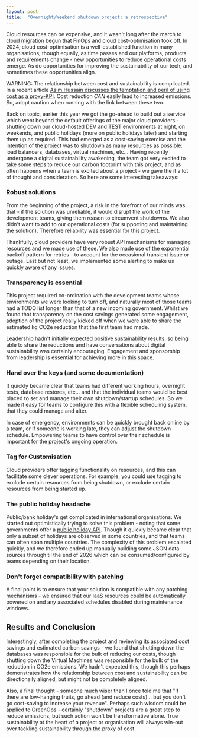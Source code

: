 ```yaml
---
layout: post
title:  "Overnight/Weekend shutdown project: a retrospective"
---
```


Cloud resources can be expensive, and it wasn't long after the march to cloud migration begun that FinOps and cloud cost-optimisation took off. In 2024, cloud cost-optimisation is a well-established function in many organisations, though equally, as time passes and our platforms, products and requirements change - new opportunities to reduce operational costs emerge. As do opportunities for improving the sustainability of our tech, and sometimes these opportunities align.

WARNING: The relationship between cost and sustainability is complicated. In a recent article [Asim Hussain discusses the temptation and peril of using cost as a proxy-KPI](https://asim.dev/articles/cost-carbon-paradox/). Cost reduction _CAN_ easily lead to increased emissions. So, adopt caution when running with the link between these two.

Back on topic, earlier this year we got the go-ahead to build out a service which went beyond the default offerings of the major cloud providers - shutting down our cloud-hosted DEV and TEST environments at night, on weekends, and public holidays (more on public holidays later) and starting them up as required. This had emerged as a cost-saving exercise and the intention of the project was to shutdown as many resources as possible: load balancers, databases, virtual machines, etc... Having recently undergone a digital sustainability awakening, the team got very excited to take some steps to reduce our carbon footprint with this project, and as often happens when a team is excited about a project - we gave the it a lot of thought and consideration. So here are some interesting takeaways:


### Robust solutions
From the beginning of the project, a risk in the forefront of our minds was that - if the solution was unreliable, it would disrupt the work of the development teams, giving them reason to circumvent shutdowns. We also didn't want to add to our operational costs (for supporting and maintaining the solution). Therefore reliability was essential for this project.

Thankfully, cloud providers have very robust API mechanisms for managing resources and we made use of these. We also made use of the exponential backoff pattern for retries - to account for the occasional transient issue or outage. Last but not least, we implemented some alerting to make us quickly aware of any issues.

### Transparency is essential
This project required co-ordination with the development teams whose environments we were looking to turn off, and naturally most of those teams had a TODO list longer than that of a new incoming government. Whilst we found that transparency on the cost savings generated some engagement, adoption of the project really kicked off when we were able to share the estimated kg CO2e reduction that the first team had made.

Leadership hadn't initially expected positive sustainability results, so being able to share the reductions and have conversations about digital sustainability was certainly encouraging. Engagement and sponsorship from leadership is essential for achieving more in this space.

### Hand over the keys (and some documentation)
It quickly became clear that teams had different working hours, overnight tests, database restores, etc... and that the individual teams would be best placed to set and manage their own shutdown/startup schedules. So we made it easy for teams to configure this with a flexible scheduling system, that they could manage and alter.

In case of emergency, environments can be quickly brought back online by a team, or if someone is working late, they can adjust the shutdown schedule. Empowering teams to have control over their schedule is important for the project's ongoing operation.

### Tag for Customisation
Cloud providers offer tagging functionality on resources, and this can facilitate some clever operations. For example, you could use tagging to exclude certain resources from being shutdown, or exclude certain resources from being started up.

### The public holiday headache
Public/bank holiday's get complicated in international organisations. We started out optimistically trying to solve this problem - noting that some governments offer a [public holiday API](https://www.api.gov.uk/gds/bank-holidays/#bank-holidays). Though it quickly became clear that only a subset of holidays are observed in some countries, and that teams can often span multiple countries. The complexity of this problem escalated quickly, and we therefore ended up manually building some JSON data sources through til the end of 2026 which can be consumed/configured by teams depending on their location.

### Don't forget compatibility with patching
A final point is to ensure that your solution is compatible with any patching mechanisms - we ensured that our IaaS resources could be automatically powered on and any associated schedules disabled during maintenance windows.

## Results and Conclusion

Interestingly, after completing the project and reviewing its associated cost savings and estimated carbon savings - we found that shutting down the databases was responsible for the bulk of reducing our costs, though shutting down the Virtual Machines was responsible for the bulk of the reduction in CO2e emissions. We hadn't expected this, though this perhaps demonstrates how the relationship between cost and sustainability can be directionally aligned, but might not be completely aligned.

Also, a final thought - someone much wiser than I once told me that "If there are low-hanging fruits, go ahead (and reduce costs)... but you don't go cost-saving to increase your revenue". Perhaps such wisdom could be applied to GreenOps - certainly "shutdown" projects are a great step to reduce emissions, but such action won't be transformative alone. True sustainability at the heart of a project or organisation will always win-out over tackling sustainability through the proxy of cost.
